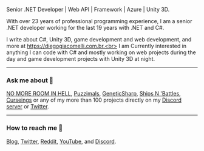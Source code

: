 Senior .NET Developer | Web API | Framework | Azure | Unity 3D.

With over 23 years of professional programming experience, I am a senior .NET developer working for the last 19 years with .NET and C#.

I write about C#, Unity 3D, game development and web development, and more at https://diegogiacomelli.com.br.<br>
I am Currently interested in anything I can code with C# and mostly working on web projects during the day and game development projects with Unity 3D at night.
<hr>

### Ask me about 🤔
[NO MORE ROOM IN HELL](https://diegogiacomelli.com.br/games/no-more-room-in-hell/), [Puzzimals](https://diegogiacomelli.com.br/games/puzzimals), [GeneticSharp](https://github.com/giacomelli/GeneticSharp), [Ships N 'Battles](https://diegogiacomelli.com.br/games/ships-n-battles/), [Curseings](https://diegogiacomelli.com.br/games/curseings/) or any of my more than 100 projects directly on my [Discord server](https://discord.gg/zVfU65dcrv) or [Twitter](https://twitter.com/ogiacomelli).

<hr>

### How to reach me 🔎
[Blog](https://diegogiacomelli.com.br), [Twitter](https://twitter.com/ogiacomelli), [Reddit](https://www.reddit.com/user/ogiacomelli), [YouTube](https://youtube.com/user/dmgiacomelli), and [Discord](https://discord.gg/zVfU65dcrv).
